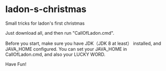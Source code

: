 # ladon-s-christmas
Small tricks for ladon's first christmas

Just download all, and then run "CallOfLadon.cmd".

Before you start, make sure you have JDK（JDK 8 at least） installed, and JAVA_HOME configured.
You can set your JAVA_HOME in CallOfLadon.cmd, and also your LUCKY WORD.

Have Fun!

